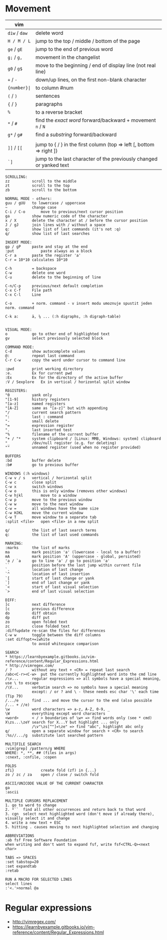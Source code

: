 Movement
========

| vim           |     |
| ------------- | --- |
| `diw` / `daw` | delete word |
| `H / M / L`   | jump to the top / middle / bottom of the page |
| `ge` / `gE`   | jump to the end of previous word |
| `g;` / `g,`   | movement in the changelist |
| `g0` / `g$`   | move to the beginning / end of display line (not real line) |
| `+` / `-`     | down/up lines, on the first non-blank character |to 
| `{number}\|`  | to column #num |
| `(` / `)`     | sentences |
| `{` / `}`     | paragraphs |
| `%`           | to a reverse bracket |
| `*` / `#`     | find the *exact word* forward/backward + movement `n` / `N` |
| `g*` / `g#`   | find a *substring* forward/backward |
|               |    |
| `]]` / `[[`   | jump to { / } in the first column (top => left [, bottom => right ]) |
| ``` `] ```    | jump to the last character of the previously changed or yanked text |


```
SCROLLING:
zz			scroll to the middle
zt			scroll to the top
zb			scroll to the bottom

NORMAL MODE - others:
guu / gUU	to lowercase / uppercase
~			change case
C-i / C-o		move to previous/next cursor position 
ga			show numeric code of the character
x / X		delete the character at / before the cursor position
J / gJ		join lines with / without a space
q:			show list of last commands (it's not :q)
q/			show list of last searches

INSERT MODE:
gp / gP		paste and stay at the end
:put			paste always as a block
C-r a		paste the register 'a'
C-r = 10*10	calculates 10*10

C-h			= backspace
C-w			delete one word
C-u			delete to the beginning of line

C-n/C-p		previous/next default completion
C-x C-f		File path
C-x C-l		Line

C-o			+ norm. command - v insert modu umoznuje spustit jeden norm. command

C-k a:		ä, ¼ ... (:h digraphs, :h digraph-table)


VISUAL MODE:
o			go to other end of highlighted text
gv			select previously selected block

COMMAND MODE:
C-d			show autocomplete values
@:			repeat last command
C-r C-w		copy the word under cursor to command line

:pwd		print working directory
:e.			Ex for current pwd
:Ex			Ex for the directory of the active buffer
:V / Sexplore	Ex in vertical / horizontal split window

REGISTERS:
"0			yank only
"[1-9]		history registers
"[a-z]		named registers
"[A-Z]		same as "[a-z]" but with appending
"/			current search pattern
":			last : command
"-			small delete
"=			expression register
".			last inserted test
"%			filename of the current buffer
"+ / "*		system clipboard / [Linux: MMB, Windows: system] clipboard
"_			/dev/null register (e.g. for deleting)
""			unnamed register (used when no register provided)

BUFFERS
:bd			buffer delete
:b#			go to previous buffer

WINDOWS (:h windows)
C-w v / s	vertical / horizontal split
C-w c		close split
C-w x		switch windows
C-w o		this is only window (removes other windows)
C-w hjkl		move to a window
C-w p		move to the previous window
C-w w		move to the next window
C-w =		all windows have the same size
C-w HJKL 	move the current window
C-w T		move window to a separate tab
:split <file>	open <file> in a new split

q/			the list of last search terms
q:			the list of last used commands

MARKING:
:marks		the list of marks
ma			mark position 'a' (lowercase - local to a buffer)
mA			mark position 'A' (uppercase - global, persisted)
'a / `a		go to line 'a' / go to position 'a'
``			position before the last jump within current file
`.			location of last change
`^			location of last insertion
`[			start of last change or yank
`]			end of last change or yank
`<			start of last visual selection
`>			end of last visual selection

DIFF:
]c			next difference
[c			previous difference
do			diff obtain
dp			diff put
zo			open folded text
zc			close folded text
:diffupdate	re-scan the files for differences
C-w w		toggle between the diff columns
:set diffopt+=iwhite
			to avoid whitespace comparison

SEARCH
* https://learnbyexample.gitbooks.io/vim-reference/content/Regular_Expressions.html
* http://vimregex.com/
/ ?			without any text + <CR> = repeat last search
/abc<C-r><C-w>	put the currently highlighted word into the cmd line
/\v...		regular expressions => all symbols have a special meaning, use \ to escape
/\V...		verbatim search => no symbols have a special meaning
			except: / or ? and \ - these needs esc char '\' each time (Tip 79)
/.../e		find ... and move the cursor to the end (also possible /... + //e)
\w			word characters => a-z, A-Z, 0-9, _
\W			everything except word characters
<word>		< / > boundaries of \w+ => find words only (see * cmd)
X\zs...\zeY	search for X...Y but highlight ... only
			/\v"\zs[^"]=\ze" => find "abc", highlight abc only
q/			open a separate window for search + <CR> to search
:%s//.../g	substitute last searched pattern

MULTIFILE SEARCH
:vim[grep] /pattern/g WHERE
WHERE: *, **, ## (files in args)
:cnext, :cnfile, :copen

FOLDS
zfi}			create fold (zf) in {...}
zo / zc / za	open / close / switch fold

ASCII/UNICODE VALUE OF THE CURRENT CHARACTER
ga
:ascii

MULTIPLE CURSORS REPLACEMENT
1. go to word to change
2. *``	find all other occurrences and return back to that word
3. cgn	select next highlighted word (don't move if already there), visually select it and change
4. write a new text + ESC
5. hitting . causes moving to next highlighted selection and changing

ABBREVIATIONS
:ab fsf Free Software Foundation
when writing and don't want to expand fsf, write fsf<CTRL-Q><next char>

TABS => SPACES
:set tabstop=20
:set expandtab
:retab

RUN A MACRO FOR SELECTED LINES
select lines
:'<.'>normal @a
```

Regular expressions
===================
- http://vimregex.com/
- https://learnbyexample.gitbooks.io/vim-reference/content/Regular_Expressions.html
